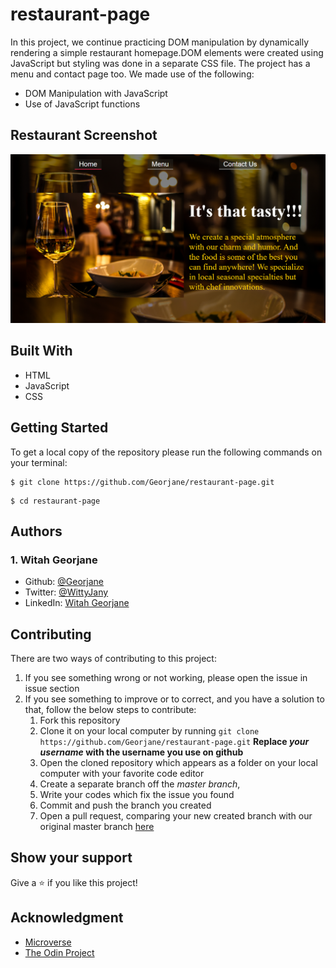 # restaurant-page
In this project, we continue practicing DOM manipulation by dynamically rendering a simple restaurant homepage.DOM elements were created using JavaScript but styling was done in a separate CSS file.
The project has a menu and contact page too.
 We made use of the following:

- DOM Manipulation with JavaScript
- Use of JavaScript functions

## Restaurant Screenshot
![](assets/screenshot.png)

## Built With
- HTML
- JavaScript
- CSS

## Getting Started
To get a local copy of the repository please run the following commands on your terminal:
```
$ git clone https://github.com/Georjane/restaurant-page.git
```
```
$ cd restaurant-page
```

## Authors

### 1. Witah Georjane
* Github: [@Georjane](https://github.com/Georjane)
* Twitter: [@WittyJany](https://twitter.com/WittyJany)
* LinkedIn: [Witah Georjane](https://www.linkedin.com/in/witah-georjane)

## Contributing
There are two ways of contributing to this project:

1. If you see something wrong or not working, please open the issue in issue section
2. If you see something to improve or to correct, and you have a solution to that, follow the below steps to contribute:
    1. Fork this repository
    2. Clone it on your local computer by running `git clone https://github.com/Georjane/restaurant-page.git` __Replace *your username* with the username you use on github__
    3. Open the cloned repository which appears as a folder on your local computer with your favorite code editor
    4. Create a separate branch off the *master branch*,
    5. Write your codes which fix the issue you found
    6. Commit and push the branch you created
    7. Open a pull request, comparing your new created branch with our original master branch [here](https://github.com/Georjane/restaurant-page/pulls)

## Show your support

Give a ⭐️ if you like this project!

## Acknowledgment
* [Microverse](https://www.microvese.org)
* [The Odin Project](https://www.theodinproject.com)